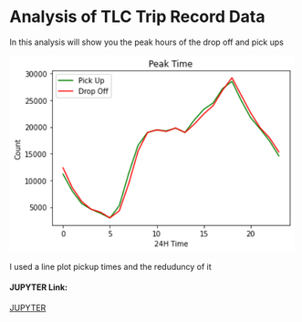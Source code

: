 # Analysis of TLC Trip Record Data
In this analysis will show you the peak hours of the drop off and pick ups

<img src="/Imgs/peakHours.png" width=500>

I used a line plot pickup times and the reduduncy of it 

#### JUPYTER Link:
[JUPYTER](https://drive.google.com/drive/folders/1I_YQ41dOelBQnrhLpc4bjZZ6-8KD7gJV?usp=sharing)
